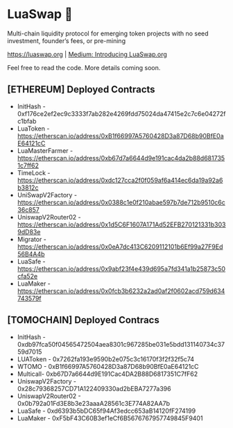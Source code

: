 # LuaSwap 🌾

Multi-chain liquidity protocol for emerging token projects with no seed investment, founder’s fees, or pre-mining

https://luaswap.org | 
[Medium: Introducing LuaSwap.org](https://medium.com/luaswap/introducing-luaswap-org-7e6ff38beefc)




Feel free to read the code. More details coming soon.

## [ETHEREUM] Deployed Contracts

- InitHash - 0xf176ce2ef2ec9c3333f7ab282e4269fdd75024da47415e2c7c6e04272fc1bfab
- LuaToken - https://etherscan.io/address/0xB1f66997A5760428D3a87D68b90BfE0aE64121cC
- LuaMasterFarmer - https://etherscan.io/address/0xb67d7a6644d9e191cac4da2b88d6817351c7ff62
- TimeLock - https://etherscan.io/address/0xdc127cca2f0f059af6a414ec6da19a92a6b3812c
- UniSwapV2Factory - https://etherscan.io/address/0x0388c1e0f210abae597b7de712b9510c6c36c857
- UniswapV2Router02 - https://etherscan.io/address/0x1d5C6F1607A171Ad52EFB270121331b3039dD83e
- Migrator - https://etherscan.io/address/0x0eA7dc413C6209112101b6Ef99a27F9Ed56B4A4b
- LuaSafe - https://etherscan.io/address/0x9abf23f4e439d695a7fd341a1b25873c50cfa52e
- LuaMaker - https://etherscan.io/address/0x0fcb3b6232a2ad0af2f0602acd759d634743579f

## [TOMOCHAIN] Deployed Contracs

- InitHash - 0xdb97fca50f04565472504aea8301c967285be031e5bdd131140734c3759d7015
- LUAToken - 0x7262fa193e9590b2e075c3c16170f3f2f32f5c74
- WTOMO - 0xB1f66997A5760428D3a87D68b90BfE0aE64121cC
- Multicall- 0xb67D7a6644d9E191Cac4DA2B88D6817351C7fF62
- UniswapV2Factory - 0x28c79368257CD71A122409330ad2bEBA7277a396
- UniswapV2Router02 - 0x0b792a01Fd3E8b3e23aaaA28561c3E774A82AA7b
- LuaSafe - 0xd6393b5bDC65f94Af3edcc653aB14120fF274199
- LuaMaker - 0xF5bF43C60B3ef1eCf6B5676767957749845F9401